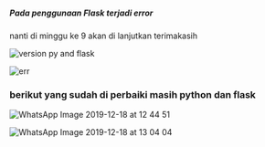 <h5>Pada penggunaan Flask terjadi error</h5>

<p>nanti di minggu ke 9 akan di lanjutkan 
terimakasih </p>

![version py and flask](https://user-images.githubusercontent.com/54845386/71106448-f6d1c900-21f1-11ea-89c1-4cc7472d0ec8.jpeg)


![err](https://user-images.githubusercontent.com/54845386/71106450-f76a5f80-21f1-11ea-9727-8a45791caa9a.jpeg)

<h3>berikut yang sudah di perbaiki masih python dan flask</h3>


![WhatsApp Image 2019-12-18 at 12 44 51](https://user-images.githubusercontent.com/54845386/71142873-b28cfb80-21e6-11ea-8dc3-5929be6cbc63.jpeg)

![WhatsApp Image 2019-12-18 at 13 04 04](https://user-images.githubusercontent.com/54845386/71142878-b6b91900-21e6-11ea-8042-c9124389759c.jpeg)
